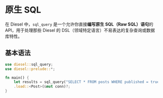 # 原生 SQL

在 Diesel 中，`sql_query` 是一个允许你直接**编写原生 SQL（Raw SQL）语句**的 API，用于处理那些 Diesel 的
DSL（领域特定语言）不易表达的复杂查询或数据库特性。

## 基本语法

```rust
use diesel::sql_query;
use diesel::prelude::*;

fn main() {
    let results = sql_query("SELECT * FROM posts WHERE published = true")
    .load::<Post>(&mut conn)?;
}
```